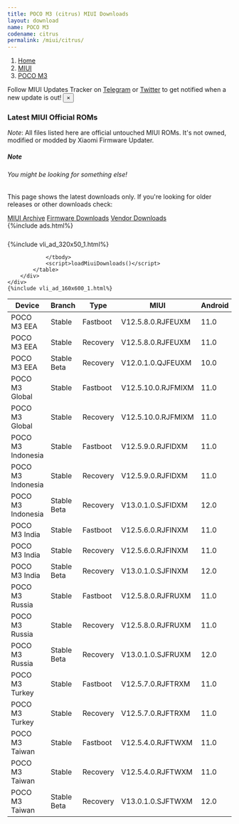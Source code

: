 ```yaml
---
title: POCO M3 (citrus) MIUI Downloads
layout: download
name: POCO M3
codename: citrus
permalink: /miui/citrus/
---
```

<nav aria-label="breadcrumb">
    <ol class="breadcrumb">
        <li class="breadcrumb-item"><a href="/">Home</a></li>
        <li class="breadcrumb-item"><a href="/miui/">MIUI</a></li>
        <li class="breadcrumb-item active" aria-current="page"><a href="/miui/citrus/">POCO M3</a></li>
    </ol>
</nav>
<div class="alert alert-primary alert-dismissible fade show" role="alert">
    Follow MIUI Updates Tracker on <a href="https://t.me/MIUIUpdatesTracker" class="alert-link">Telegram</a>
     or <a href="https://twitter.com/MiFwUpdater" class="alert-link">Twitter</a> to get notified when a new update is out!
    <button type="button" class="close" data-dismiss="alert" aria-label="Close">
        <span aria-hidden="true">&times;</span>
    </button>
</div>

### Latest MIUI Official ROMs
*Note*: All files listed here are official untouched MIUI ROMs. It's not owned, modified or modded by Xiaomi Firmware Updater.
<div class="card">
  <div class="card-body">
    <h5 class="card-title">Note</h5>
    <h6 class="card-subtitle mb-2 text-muted">You might be looking for something else!</h6>
    <p class="card-text">This page shows the latest downloads only.
     If you're looking for older releases or other downloads check:</p>
    <a href="/archive/miui/citrus/" class="card-link">MIUI Archive</a>
    <a href="/firmware/citrus/" class="card-link">Firmware Downloads</a>
    <a href="/vendor/citrus/" class="card-link">Vendor Downloads</a>
  </div>
</div>
{%include ads.html%}
<div class="row justify-content-center">
    <div class="col-10">
        <div class="table-responsive-md" style="margin-top: 25px;">
            {%include vli_ad_320x50_1.html%}
            <table id="miui" class="display dt-responsive nowrap compact table table-striped table-hover table-sm">
                <thead class="thead-dark">
                    <tr>
                        <th data-ref="device">Device</th>
                        <th data-ref="branch">Branch</th>
                        <th data-ref="type">Type</th>
                        <th data-ref="miui">MIUI</th>
                        <th data-ref="android">Android</th>
                        <th data-ref="size">Size</th>
                        <th data-ref="size">Date</th>
                        <th data-ref="link">Link</th>
                    </tr>
                </thead>
                <tbody>
                <tr><td>POCO M3 EEA</td><td>Stable</td><td>Fastboot</td><td>V12.5.8.0.RJFEUXM</td><td>11.0</td><td>4.9 GB</td><td>2022-11-11</td><td><a href="/miui/citrus/stable/V12.5.8.0.RJFEUXM/">Download</a></td></tr>
<tr><td>POCO M3 EEA</td><td>Stable</td><td>Recovery</td><td>V12.5.8.0.RJFEUXM</td><td>11.0</td><td>2.9 GB</td><td>2022-11-21</td><td><a href="/miui/citrus/stable/V12.5.8.0.RJFEUXM/">Download</a></td></tr>
<tr><td>POCO M3 EEA</td><td>Stable Beta</td><td>Recovery</td><td>V12.0.1.0.QJFEUXM</td><td>10.0</td><td>2.5 GB</td><td>2020-11-27</td><td><a href="/miui/citrus/stable beta/V12.0.1.0.QJFEUXM/">Download</a></td></tr>
<tr><td>POCO M3 Global</td><td>Stable</td><td>Fastboot</td><td>V12.5.10.0.RJFMIXM</td><td>11.0</td><td>4.8 GB</td><td>2022-11-17</td><td><a href="/miui/citrus/stable/V12.5.10.0.RJFMIXM/">Download</a></td></tr>
<tr><td>POCO M3 Global</td><td>Stable</td><td>Recovery</td><td>V12.5.10.0.RJFMIXM</td><td>11.0</td><td>2.8 GB</td><td>2022-11-25</td><td><a href="/miui/citrus/stable/V12.5.10.0.RJFMIXM/">Download</a></td></tr>
<tr><td>POCO M3 Indonesia</td><td>Stable</td><td>Fastboot</td><td>V12.5.9.0.RJFIDXM</td><td>11.0</td><td>4.3 GB</td><td>2022-10-25</td><td><a href="/miui/citrus/stable/V12.5.9.0.RJFIDXM/">Download</a></td></tr>
<tr><td>POCO M3 Indonesia</td><td>Stable</td><td>Recovery</td><td>V12.5.9.0.RJFIDXM</td><td>11.0</td><td>2.8 GB</td><td>2022-11-11</td><td><a href="/miui/citrus/stable/V12.5.9.0.RJFIDXM/">Download</a></td></tr>
<tr><td>POCO M3 Indonesia</td><td>Stable Beta</td><td>Recovery</td><td>V13.0.1.0.SJFIDXM</td><td>12.0</td><td>3.2 GB</td><td>2023-01-14</td><td><a href="/miui/citrus/stable beta/V13.0.1.0.SJFIDXM/">Download</a></td></tr>
<tr><td>POCO M3 India</td><td>Stable</td><td>Fastboot</td><td>V12.5.6.0.RJFINXM</td><td>11.0</td><td>3.4 GB</td><td>2022-11-07</td><td><a href="/miui/citrus/stable/V12.5.6.0.RJFINXM/">Download</a></td></tr>
<tr><td>POCO M3 India</td><td>Stable</td><td>Recovery</td><td>V12.5.6.0.RJFINXM</td><td>11.0</td><td>2.8 GB</td><td>2022-11-17</td><td><a href="/miui/citrus/stable/V12.5.6.0.RJFINXM/">Download</a></td></tr>
<tr><td>POCO M3 India</td><td>Stable Beta</td><td>Recovery</td><td>V13.0.1.0.SJFINXM</td><td>12.0</td><td>3.2 GB</td><td>2023-01-11</td><td><a href="/miui/citrus/stable beta/V13.0.1.0.SJFINXM/">Download</a></td></tr>
<tr><td>POCO M3 Russia</td><td>Stable</td><td>Fastboot</td><td>V12.5.8.0.RJFRUXM</td><td>11.0</td><td>4.4 GB</td><td>2022-10-21</td><td><a href="/miui/citrus/stable/V12.5.8.0.RJFRUXM/">Download</a></td></tr>
<tr><td>POCO M3 Russia</td><td>Stable</td><td>Recovery</td><td>V12.5.8.0.RJFRUXM</td><td>11.0</td><td>2.9 GB</td><td>2022-11-04</td><td><a href="/miui/citrus/stable/V12.5.8.0.RJFRUXM/">Download</a></td></tr>
<tr><td>POCO M3 Russia</td><td>Stable Beta</td><td>Recovery</td><td>V13.0.1.0.SJFRUXM</td><td>12.0</td><td>3.2 GB</td><td>2023-01-12</td><td><a href="/miui/citrus/stable beta/V13.0.1.0.SJFRUXM/">Download</a></td></tr>
<tr><td>POCO M3 Turkey</td><td>Stable</td><td>Fastboot</td><td>V12.5.7.0.RJFTRXM</td><td>11.0</td><td>4.3 GB</td><td>2022-05-13</td><td><a href="/miui/citrus/stable/V12.5.7.0.RJFTRXM/">Download</a></td></tr>
<tr><td>POCO M3 Turkey</td><td>Stable</td><td>Recovery</td><td>V12.5.7.0.RJFTRXM</td><td>11.0</td><td>2.9 GB</td><td>2022-06-01</td><td><a href="/miui/citrus/stable/V12.5.7.0.RJFTRXM/">Download</a></td></tr>
<tr><td>POCO M3 Taiwan</td><td>Stable</td><td>Fastboot</td><td>V12.5.4.0.RJFTWXM</td><td>11.0</td><td>3.9 GB</td><td>2022-05-13</td><td><a href="/miui/citrus/stable/V12.5.4.0.RJFTWXM/">Download</a></td></tr>
<tr><td>POCO M3 Taiwan</td><td>Stable</td><td>Recovery</td><td>V12.5.4.0.RJFTWXM</td><td>11.0</td><td>2.8 GB</td><td>2022-05-24</td><td><a href="/miui/citrus/stable/V12.5.4.0.RJFTWXM/">Download</a></td></tr>
<tr><td>POCO M3 Taiwan</td><td>Stable Beta</td><td>Recovery</td><td>V13.0.1.0.SJFTWXM</td><td>12.0</td><td>3.1 GB</td><td>2023-01-10</td><td><a href="/miui/citrus/stable beta/V13.0.1.0.SJFTWXM/">Download</a></td></tr>

                </tbody>
                <script>loadMiuiDownloads()</script>
            </table>
        </div>
    </div>
    {%include vli_ad_160x600_1.html%}
</div>
